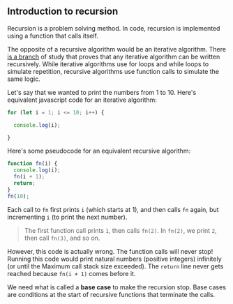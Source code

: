 ## Introduction to recursion

Recursion is a problem solving method. In code, recursion is implemented using a function that calls itself.

The opposite of a recursive algorithm would be an iterative algorithm. There [is a branch](https://en.wikipedia.org/wiki/Computability_theory) of study that proves that any iterative algorithm can be written  recursively. While iterative algorithms use for loops and while loops to simulate repetition, recursive algorithms use function calls to  simulate the same logic.

Let's say that we wanted to print the numbers from 1 to 10. Here's equivalent javascript code  for an iterative algorithm:

```js
for (let i = 1; i <= 10; i++) {

  console.log(i);

}
```

Here's some pseudocode for an equivalent recursive algorithm:

```js
function fn(i) {
  console.log(i);
  fn(i + 1);
  return;
}
fn(10);
```

Each call to `fn` first prints `i` (which starts at 1), and then calls `fn` again, but incrementing `i` (to print the next number).

> The first function call prints `1`, then calls `fn(2)`. In `fn(2)`, we print `2`, then call `fn(3)`, and so on.

However, this code is actually wrong.  The  function calls will never stop! Running this code would print natural  numbers (positive integers) infinitely (or until the Maximum call stack size exceeded). The `return` line never gets reached because `fn(i + 1)` comes before it.

We need what is called a **base case** to make the recursion stop. Base cases are conditions at the start of recursive functions that terminate the calls.